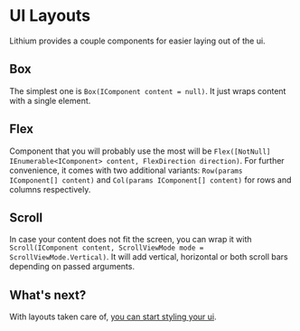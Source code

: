 ﻿# UI Layouts

Lithium provides a couple components for easier laying out of the ui.

## Box

The simplest one is `Box(IComponent content = null)`.
It just wraps content with a single element.

## Flex

Component that you will probably use the most will be `Flex([NotNull] IEnumerable<IComponent> content, FlexDirection direction)`.
For further convenience, it comes with two additional variants: `Row(params IComponent[] content)`
and `Col(params IComponent[] content)` for rows and columns respectively.

## Scroll

In case your content does not fit the screen, you can wrap it with `Scroll(IComponent content, ScrollViewMode mode = ScrollViewMode.Vertical)`.
It will add vertical, horizontal or both scroll bars depending on passed arguments.

## What's next?

With layouts taken care of, [you can start styling your ui](../advanced/manipulators.md).